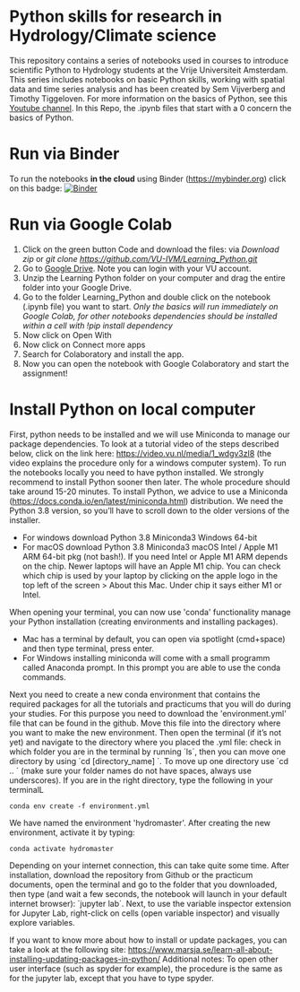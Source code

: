 # Python skills for research in Hydrology/Climate science

This repository contains a series of notebooks used in courses to introduce scientific Python to Hydrology students at the Vrije Universiteit Amsterdam. This series includes notebooks on basic Python skills, working with spatial data and time series analysis and has been created by Sem Vijverberg and Timothy Tiggeloven. For more information on the basics of Python, see this [Youtube channel](https://www.youtube.com/playlist?list=PL2fCZiDqOYYWvJSoIV9J3n-hlZIEoKEdu). In this Repo, the .ipynb files that start with a 0 concern the basics of Python. 


# Run via Binder

To run the notebooks **in the cloud** using Binder (https://mybinder.org) click on this badge:
[![Binder](https://mybinder.org/badge_logo.svg)](https://mybinder.org/v2/gh/VU-IVM/Learning_Python.git/master)

# Run via Google Colab

1. Click on the green button Code and download the files: via *Download zip* or *git clone https://github.com/VU-IVM/Learning_Python.git*
2. Go to [Google Drive](https://drive.google.com/?utm_source=nl&utm_medium=button&utm_campaign=web&utm_content=gotodrive&utm_term=appspagecarousel&usp=apps_start&urp=https%3A%2F%2Fwww.google.com%2F). Note you can login with your VU account.
3. Unzip the Learning Python folder on your computer and drag the entire folder into your Google Drive.
4. Go to the folder Learning_Python and double click on the notebook (.ipynb file) you want to start. *Only the basics will run immediately on Google Colab, for other notebooks dependencies should be installed within a cell with !pip install dependency*
5. Now click on Open With
6. Now click on Connect more apps
7. Search for Colaboratory and install the app.
8. Now you can open the notebook with Google Colaboratory and start the assignment!

# Install Python on local computer

First, python needs to be installed and we will use Miniconda to manage our package dependencies.
To look at a tutorial video of the steps described below, click on the link here: https://video.vu.nl/media/1_wdgv3zl8 (the video explains the procedure only for a windows computer system).
To run the notebooks locally you need to have python installed. We strongly recommend to install Python sooner then later. The whole procedure should take around 15-20 minutes. To install Python, we advice to use a Miniconda (https://docs.conda.io/en/latest/miniconda.html) distribution. We need the Python 3.8 version, so you’ll have to scroll down to the older versions of the installer.

- For windows download Python 3.8 Miniconda3 Windows 64-bit
- For macOS download Python 3.8 Miniconda3 macOS Intel / Apple M1 ARM 64-bit pkg (not bash!). If you need Intel or Apple M1 ARM depends on the chip. Newer laptops will have an Apple M1 chip. You can check which chip is used by your laptop by clicking on the apple logo in the top left of the screen > About this Mac. Under chip it says either M1 or Intel.

When opening your terminal, you can now use 'conda' functionality manage your Python installation (creating environments and installing packages). 

- Mac has a terminal by default, you can open via spotlight (cmd+space) and then type terminal, press enter. 
- For Windows installing miniconda will come with a small programm called Anaconda prompt. In this prompt you are able to use the conda commands.

Next you need to create a new conda environment that contains the required packages for all the tutorials and practicums that you will do during your studies. For this purpose you need to download the 'environment.yml' file that can be found in the github. Move this file into the directory where you want to make the new environment.
Then open the terminal (if it’s not yet) and navigate to the directory where you placed the .yml file: check in which folder you are in the terminal by running ´ls´, then you can move one directory by using ´cd [directory_name] ´. To move up one directory use ´cd .. ´ (make sure your folder names do not have spaces, always use underscores).
If you are in the right directory, type the following in your terminalL 

`conda env create -f environment.yml`

We have named the environment 'hydromaster'. After creating the new environment, activate it by typing: 

`conda activate hydromaster` 

Depending on your internet connection, this can take quite some time. After installation, download the repository from Github or the practicum documents, open the terminal and go to the folder that you downloaded, then type (and wait a few seconds, the notebook will launch in your default internet browser): ´jupyter lab´. Next, to use the variable inspector extension for Jupyter Lab, right-click on cells (open variable inspector) and visually explore variables.

If you want to know more about how to install or update packages, you can take a look at the following site: https://www.marsja.se/learn-all-about-installing-updating-packages-in-python/
Additional notes: To open other user interface (such as spyder for example), the procedure is the same as for the jupyter lab, except that you have to type spyder.

